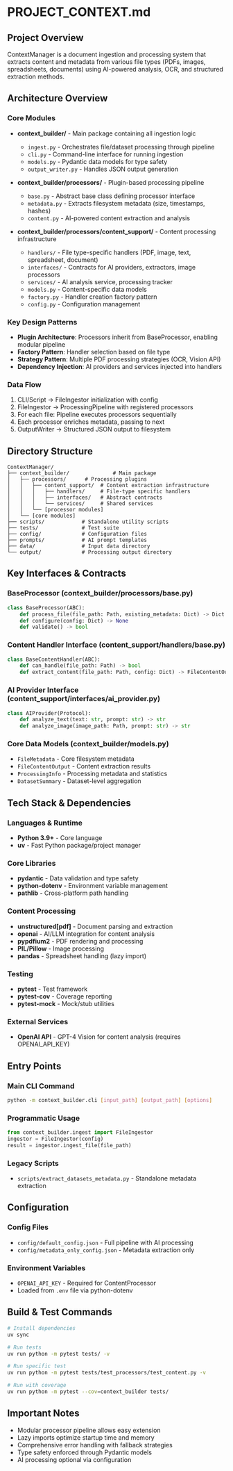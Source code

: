 # PROJECT_CONTEXT.md

## Project Overview
ContextManager is a document ingestion and processing system that extracts content and metadata from various file types (PDFs, images, spreadsheets, documents) using AI-powered analysis, OCR, and structured extraction methods.

## Architecture Overview

### Core Modules
- **context_builder/** - Main package containing all ingestion logic
  - `ingest.py` - Orchestrates file/dataset processing through pipeline
  - `cli.py` - Command-line interface for running ingestion
  - `models.py` - Pydantic data models for type safety
  - `output_writer.py` - Handles JSON output generation

- **context_builder/processors/** - Plugin-based processing pipeline
  - `base.py` - Abstract base class defining processor interface
  - `metadata.py` - Extracts filesystem metadata (size, timestamps, hashes)
  - `content.py` - AI-powered content extraction and analysis

- **context_builder/processors/content_support/** - Content processing infrastructure
  - `handlers/` - File type-specific handlers (PDF, image, text, spreadsheet, document)
  - `interfaces/` - Contracts for AI providers, extractors, image processors
  - `services/` - AI analysis service, processing tracker
  - `models.py` - Content-specific data models
  - `factory.py` - Handler creation factory pattern
  - `config.py` - Configuration management

### Key Design Patterns
- **Plugin Architecture**: Processors inherit from BaseProcessor, enabling modular pipeline
- **Factory Pattern**: Handler selection based on file type
- **Strategy Pattern**: Multiple PDF processing strategies (OCR, Vision API)
- **Dependency Injection**: AI providers and services injected into handlers

### Data Flow
1. CLI/Script → FileIngestor initialization with config
2. FileIngestor → ProcessingPipeline with registered processors
3. For each file: Pipeline executes processors sequentially
4. Each processor enriches metadata, passing to next
5. OutputWriter → Structured JSON output to filesystem

## Directory Structure
```
ContextManager/
├── context_builder/              # Main package
│   ├── processors/      # Processing plugins
│   │   ├── content_support/  # Content extraction infrastructure
│   │   │   ├── handlers/     # File-type specific handlers
│   │   │   ├── interfaces/   # Abstract contracts
│   │   │   └── services/     # Shared services
│   │   └── [processor modules]
│   └── [core modules]
├── scripts/            # Standalone utility scripts
├── tests/              # Test suite
├── config/             # Configuration files
├── prompts/            # AI prompt templates
├── data/               # Input data directory
└── output/             # Processing output directory
```

## Key Interfaces & Contracts

### BaseProcessor (context_builder/processors/base.py)
```python
class BaseProcessor(ABC):
    def process_file(file_path: Path, existing_metadata: Dict) -> Dict
    def configure(config: Dict) -> None
    def validate() -> bool
```

### Content Handler Interface (content_support/handlers/base.py)
```python
class BaseContentHandler(ABC):
    def can_handle(file_path: Path) -> bool
    def extract_content(file_path: Path, config: Dict) -> FileContentOutput
```

### AI Provider Interface (content_support/interfaces/ai_provider.py)
```python
class AIProvider(Protocol):
    def analyze_text(text: str, prompt: str) -> str
    def analyze_image(image_path: Path, prompt: str) -> str
```

### Core Data Models (context_builder/models.py)
- `FileMetadata` - Core filesystem metadata
- `FileContentOutput` - Content extraction results
- `ProcessingInfo` - Processing metadata and statistics
- `DatasetSummary` - Dataset-level aggregation

## Tech Stack & Dependencies

### Languages & Runtime
- **Python 3.9+** - Core language
- **uv** - Fast Python package/project manager

### Core Libraries
- **pydantic** - Data validation and type safety
- **python-dotenv** - Environment variable management
- **pathlib** - Cross-platform path handling

### Content Processing
- **unstructured[pdf]** - Document parsing and extraction
- **openai** - AI/LLM integration for content analysis
- **pypdfium2** - PDF rendering and processing
- **PIL/Pillow** - Image processing
- **pandas** - Spreadsheet handling (lazy import)

### Testing
- **pytest** - Test framework
- **pytest-cov** - Coverage reporting
- **pytest-mock** - Mock/stub utilities

### External Services
- **OpenAI API** - GPT-4 Vision for content analysis (requires OPENAI_API_KEY)

## Entry Points

### Main CLI Command
```bash
python -m context_builder.cli [input_path] [output_path] [options]
```

### Programmatic Usage
```python
from context_builder.ingest import FileIngestor
ingestor = FileIngestor(config)
result = ingestor.ingest_file(file_path)
```

### Legacy Scripts
- `scripts/extract_datasets_metadata.py` - Standalone metadata extraction

## Configuration

### Config Files
- `config/default_config.json` - Full pipeline with AI processing
- `config/metadata_only_config.json` - Metadata extraction only

### Environment Variables
- `OPENAI_API_KEY` - Required for ContentProcessor
- Loaded from `.env` file via python-dotenv

## Build & Test Commands
```bash
# Install dependencies
uv sync

# Run tests
uv run python -m pytest tests/ -v

# Run specific test
uv run python -m pytest tests/test_processors/test_content.py -v

# Run with coverage
uv run python -m pytest --cov=context_builder tests/
```

## Important Notes
- Modular processor pipeline allows easy extension
- Lazy imports optimize startup time and memory
- Comprehensive error handling with fallback strategies
- Type safety enforced through Pydantic models
- AI processing optional via configuration